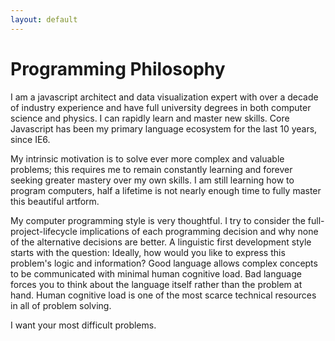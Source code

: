 ```yaml
---
layout: default
---
```


# Programming Philosophy

I am a javascript architect and data visualization expert with over a decade of industry experience and have full university degrees in both computer science and physics. I can rapidly learn and master new skills. Core Javascript has been my primary language ecosystem for the last 10 years, since IE6.

My intrinsic motivation is to solve ever more complex and valuable problems; this requires me to remain constantly learning and forever seeking greater mastery over my own skills. I am still learning how to program computers, half a lifetime is not nearly enough time to fully master this beautiful artform.

My computer programming style is very thoughtful. I try to consider the full-project-lifecycle implications of each programming decision and why none of the alternative decisions are better. A linguistic first development style starts with the question: Ideally, how would you like to express this problem's logic and information? Good language allows complex concepts to be communicated with minimal human cognitive load. Bad language forces you to think about the language itself rather than the problem at hand. Human cognitive load is one of the most scarce technical resources in all of problem solving.

I want your most difficult problems.
                                                                

